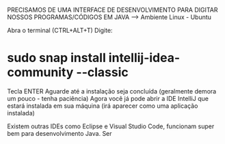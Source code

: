 PRECISAMOS DE UMA INTERFACE DE DESENVOLVIMENTO PARA DIGITAR NOSSOS PROGRAMAS/CÓDIGOS EM JAVA
--> Ambiente Linux - Ubuntu

Abra o terminal (CTRL+ALT+T)
Digite:
# sudo snap install intellij-idea-community --classic
Tecla ENTER
Aguarde até a instalação seja concluída (geralmente demora um pouco - tenha paciência)
Agora você já pode abrir a IDE IntelliJ que estará instalada em sua máquina (irá aparecer como uma aplicação instalada)

Existem outras IDEs como Eclipse e Visual Studio Code, funcionam super bem para desenvolvimento Java.
Ser
